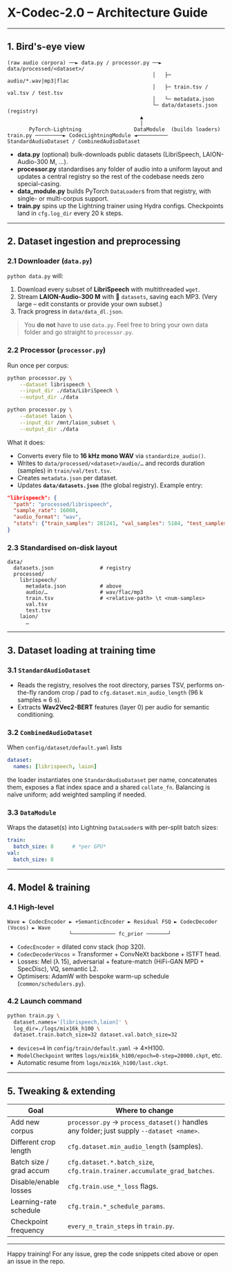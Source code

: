 # X-Codec-2.0 – Architecture Guide

---

## 1. Bird's-eye view

```
(raw audio corpora) ──► data.py / processor.py ──► data/processed/<dataset>/
                                               │   ├─ audio/*.wav|mp3|flac
                                               │   ├─ train.tsv / val.tsv / test.tsv
                                               │   └─ metadata.json
                                               └─ data/datasets.json  (registry)
                                           ▲
                                           │
       PyTorch-Lightning                 DataModule  (builds loaders)
train.py ─────────► CodecLightningModule ◄────────── StandardAudioDataset / CombinedAudioDataset
```

* **data.py** (optional) bulk-downloads public datasets (LibriSpeech, LAION-Audio-300 M, …).
* **processor.py** standardises any folder of audio into a uniform layout and updates a
  central registry so the rest of the codebase needs zero special-casing.
* **data_module.py** builds PyTorch `DataLoader`s from that registry, with single- or
  multi-corpus support.
* **train.py** spins up the Lightning trainer using Hydra configs.  Checkpoints land in
  `cfg.log_dir` every 20 k steps.

---

## 2. Dataset ingestion and preprocessing

### 2.1 Downloader (`data.py`)
`python data.py` will:
1.  Download every subset of **LibriSpeech** with multithreaded `wget`.
2.  Stream **LAION-Audio-300 M** with 🤗 `datasets`, saving each MP3.  (Very large –
    edit constants or provide your own subset.)
3.  Track progress in `data/data_dl.json`.

> You **do not** have to use `data.py`.  Feel free to bring your own data folder and go
> straight to `processor.py`.

### 2.2 Processor (`processor.py`)
Run once per corpus:
```bash
python processor.py \
    --dataset librispeech \
    --input_dir ./data/LibriSpeech \
    --output_dir ./data

python processor.py \
    --dataset laion \
    --input_dir /mnt/laion_subset \
    --output_dir ./data
```
What it does:
* Converts every file to **16 kHz mono WAV** via `standardize_audio()`.
* Writes to `data/processed/<dataset>/audio/…` and records
  duration (samples) in `train/val/test.tsv`.
* Creates `metadata.json` per dataset.
* Updates **`data/datasets.json`** (the global registry).  Example entry:
```json
"librispeech": {
  "path": "processed/librispeech",
  "sample_rate": 16000,
  "audio_format": "wav",
  "stats": {"train_samples": 281241, "val_samples": 5184, "test_samples": 2620}
}
```

### 2.3 Standardised on-disk layout
```
data/
  datasets.json               # registry
  processed/
    librispeech/
      metadata.json           # above
      audio/…                 # wav/flac/mp3
      train.tsv               # <relative-path> \t <num-samples>
      val.tsv
      test.tsv
    laion/
      …
```

---

## 3. Dataset loading at training time

### 3.1 `StandardAudioDataset`
* Reads the registry, resolves the root directory, parses TSV, performs on-the-fly
  random crop / pad to `cfg.dataset.min_audio_length` (96 k samples ≈ 6 s).
* Extracts **Wav2Vec2-BERT** features (layer 0) per audio for semantic conditioning.

### 3.2 `CombinedAudioDataset`
When `config/dataset/default.yaml` lists
```yaml
dataset:
  names: [librispeech, laion]
```
the loader instantiates one `StandardAudioDataset` per name, concatenates them,
exposes a flat index space and a shared `collate_fn`.
Balancing is naïve uniform; add weighted sampling if needed.

### 3.3 `DataModule`
Wraps the dataset(s) into Lightning `DataLoader`s with per-split batch sizes:
```yaml
train:
  batch_size: 8      # *per GPU*
val:
  batch_size: 8
```

---

## 4. Model & training

### 4.1 High-level
```
Wave ► CodecEncoder ► +SemanticEncoder ► Residual FSQ ► CodecDecoder (Vocos) ► Wave
                    └────────────── fc_prior ───────┘
```
* `CodecEncoder` = dilated conv stack (hop 320).
* `CodecDecoderVocos` = Transformer + ConvNeXt backbone + ISTFT head.
* Losses: Mel (λ 15), adversarial + feature-match (HiFi-GAN MPD + SpecDisc), VQ, semantic L2.
* Optimisers: AdamW with bespoke warm-up schedule (`common/schedulers.py`).

### 4.2 Launch command
```bash
python train.py \
  dataset.names='[librispeech,laion]' \
  log_dir=./logs/mix16k_h100 \
  dataset.train.batch_size=32 dataset.val.batch_size=32
```
* `devices=4` in `config/train/default.yaml` → 4×H100.
* `ModelCheckpoint` writes `logs/mix16k_h100/epoch=0-step=20000.ckpt`, etc.
* Automatic resume from `logs/mix16k_h100/last.ckpt`.

---

## 5. Tweaking & extending

| Goal | Where to change |
|------|-----------------|
| Add new corpus | `processor.py` → `process_dataset()` handles any folder; just supply `--dataset <name>`.
| Different crop length | `cfg.dataset.min_audio_length` (samples).
| Batch size / grad accum | `cfg.dataset.*.batch_size`, `cfg.train.trainer.accumulate_grad_batches`.
| Disable/enable losses | `cfg.train.use_*_loss` flags.
| Learning-rate schedule | `cfg.train.*_schedule_params`.
| Checkpoint frequency | `every_n_train_steps` in `train.py`.

---

Happy training!  For any issue, grep the code snippets cited above or open an
issue in the repo. 